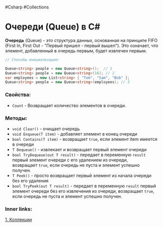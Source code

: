 #Csharp #Collections

# Очереди (Queue) в C#

**Очередь** (Queue) - это структура данных, основанная на принципе FIFO (First In, First Out - "Первый пришел - первый вышел"). Это означает, что элемент, добавленный в очередь первым, будет извлечен первым. 

```csharp
// Способы инициализации:

Queue<string> people = new Queue<string>();  // 1
Queue<string> people = new Queue<string>(16); // 2
var employees = new List<string> { "Tom", "Sam", "Bob" };
Queue<string> people = new Queue<string>(employees); // 3
```

### Свойства:
- `Count` - Возвращает количество элементов в очереди.

### Методы:
- `void Clear()` - очищает очередь
- `void Enqueue(T item)` - добавляет элемент в конец очереди
- `bool Contains(T item)` - возвращает `true`, если элемент item имеется в очереди
- `T Dequeue()` - извлекает и возвращает первый элемент очереди
- `bool TryDequeue(out T result)` - передает в переменную `result` первый элемент очереди с его удалением из очереди, возвращает `true`, если очередь не пуста и элемент успешно получен.
- `T Peek()` - просто возвращает первый элемент из начала очереди без его удаления
- `bool TryPeek(out T result)` - передает в переменную `result` первый элемент очереди без его извлечения из очереди, возвращает `true`, если очередь не пуста и элемент успешно получен.

### Inner links:
[1. Коллекции](1.%20Languages/C-sharp/0.%20Введение/3.%20Коллекции/1.%20Коллекции.md)
